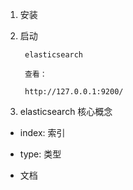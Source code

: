 1. 安装

2. 启动

        elasticsearch

        查看：

        http://127.0.0.1:9200/

3. elasticsearch 核心概念

+ index: 索引

+ type: 类型

+ 文档
